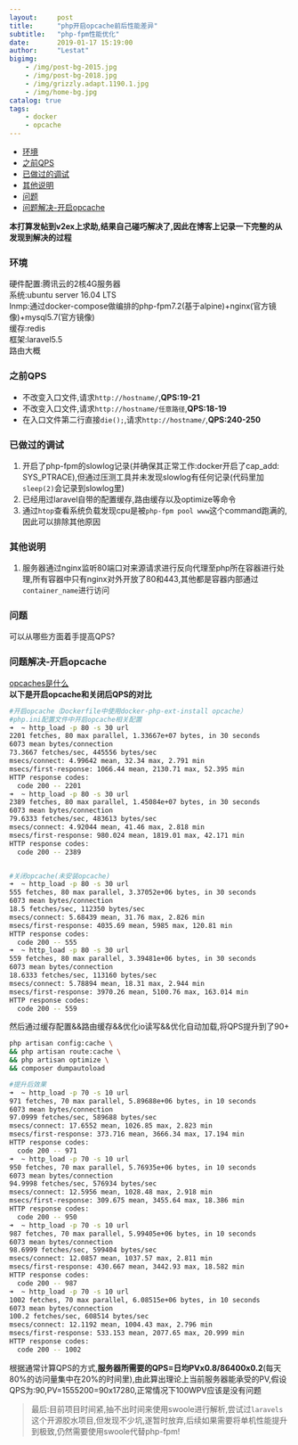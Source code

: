 ```yaml
---
layout:     post
title:      "php开启opcache前后性能差异"
subtitle:   "php-fpm性能优化"
date:       2019-01-17 15:19:00
author:     "Lestat"
bigimg:
    - /img/post-bg-2015.jpg
    - /img/post-bg-2018.jpg
    - /img/grizzly.adapt.1190.1.jpg
    - /img/home-bg.jpg
catalog: true
tags:
    - docker
    - opcache
---
```


- [环境](#%E7%8E%AF%E5%A2%83)
- [之前QPS](#%E4%B9%8B%E5%89%8Dqps)
- [已做过的调试](#%E5%B7%B2%E5%81%9A%E8%BF%87%E7%9A%84%E8%B0%83%E8%AF%95)
- [其他说明](#%E5%85%B6%E4%BB%96%E8%AF%B4%E6%98%8E)
- [问题](#%E9%97%AE%E9%A2%98)
- [问题解决-开启opcache](#%E9%97%AE%E9%A2%98%E8%A7%A3%E5%86%B3-%E5%BC%80%E5%90%AFopcache)

**本打算发帖到v2ex上求助,结果自己碰巧解决了,因此在博客上记录一下完整的从发现到解决的过程**   

### 环境
硬件配置:腾讯云的2核4G服务器  
系统:ubuntu server 16.04 LTS  
lnmp:通过docker-compose做编排的php-fpm7.2(基于alpine)+nginx(官方镜像)+mysql5.7(官方镜像)  
缓存:redis  
框架:laravel5.5  
路由大概

### 之前QPS
* 不改变入口文件,请求`http://hostname/`,**QPS:19-21**
* 不改变入口文件,请求`http://hostname/任意路径`,**QPS:18-19**
* 在入口文件第二行直接`die();`,请求`http://hostname/`,**QPS:240-250**

### 已做过的调试
1. 开启了php-fpm的slowlog记录(并确保其正常工作:docker开启了cap_add: SYS_PTRACE),但通过压测工具并未发现slowlog有任何记录(代码里加`sleep(2)`会记录到slowlog里)
2. 已经用过laravel自带的配置缓存,路由缓存以及optimize等命令  
3. 通过`htop`查看系统负载发现cpu是被`php-fpm pool www`这个command跑满的,因此可以排除其他原因

### 其他说明
1. 服务器通过nginx监听80端口对来源请求进行反向代理至php所在容器进行处理,所有容器中只有nginx对外开放了80和443,其他都是容器内部通过`container_name`进行访问

### 问题
可以从哪些方面着手提高QPS?


### 问题解决-开启opcache
[opcaches是什么](http://php.net/manual/zh/intro.opcache.php)  
**以下是开启opcache和关闭后QPS的对比**  
```bash
#开启opcache（Dockerfile中使用docker-php-ext-install opcache）
#php.ini配置文件中开启opcache相关配置
➜  ~ http_load -p 80 -s 30 url
2201 fetches, 80 max parallel, 1.33667e+07 bytes, in 30 seconds
6073 mean bytes/connection
73.3667 fetches/sec, 445556 bytes/sec
msecs/connect: 4.99642 mean, 32.34 max, 2.791 min
msecs/first-response: 1066.44 mean, 2130.71 max, 52.395 min
HTTP response codes:
  code 200 -- 2201
➜  ~ http_load -p 80 -s 30 url
2389 fetches, 80 max parallel, 1.45084e+07 bytes, in 30 seconds
6073 mean bytes/connection
79.6333 fetches/sec, 483613 bytes/sec
msecs/connect: 4.92044 mean, 41.46 max, 2.818 min
msecs/first-response: 980.024 mean, 1819.01 max, 42.171 min
HTTP response codes:
  code 200 -- 2389


#关闭opcache(未安装opcache)
➜  ~ http_load -p 80 -s 30 url
555 fetches, 80 max parallel, 3.37052e+06 bytes, in 30 seconds
6073 mean bytes/connection
18.5 fetches/sec, 112350 bytes/sec
msecs/connect: 5.68439 mean, 31.76 max, 2.826 min
msecs/first-response: 4035.69 mean, 5985 max, 120.81 min
HTTP response codes:
  code 200 -- 555
➜  ~ http_load -p 80 -s 30 url
559 fetches, 80 max parallel, 3.39481e+06 bytes, in 30 seconds
6073 mean bytes/connection
18.6333 fetches/sec, 113160 bytes/sec
msecs/connect: 5.78894 mean, 18.31 max, 2.944 min
msecs/first-response: 3970.26 mean, 5100.76 max, 163.014 min
HTTP response codes:
  code 200 -- 559
```
然后通过缓存配置&&路由缓存&&优化io读写&&优化自动加载,将QPS提升到了90+
```bash
php artisan config:cache \
&& php artisan route:cache \
&& php artisan optimize \
&& composer dumpautoload

#提升后效果
➜  ~ http_load -p 70 -s 10 url
971 fetches, 70 max parallel, 5.89688e+06 bytes, in 10 seconds
6073 mean bytes/connection
97.0999 fetches/sec, 589688 bytes/sec
msecs/connect: 17.6552 mean, 1026.85 max, 2.823 min
msecs/first-response: 373.716 mean, 3666.34 max, 17.194 min
HTTP response codes:
  code 200 -- 971
➜  ~ http_load -p 70 -s 10 url
950 fetches, 70 max parallel, 5.76935e+06 bytes, in 10 seconds
6073 mean bytes/connection
94.9998 fetches/sec, 576934 bytes/sec
msecs/connect: 12.5956 mean, 1028.48 max, 2.918 min
msecs/first-response: 309.675 mean, 3455.64 max, 18.386 min
HTTP response codes:
  code 200 -- 950
➜  ~ http_load -p 70 -s 10 url
987 fetches, 70 max parallel, 5.99405e+06 bytes, in 10 seconds
6073 mean bytes/connection
98.6999 fetches/sec, 599404 bytes/sec
msecs/connect: 12.0857 mean, 1037.57 max, 2.811 min
msecs/first-response: 430.667 mean, 3442.93 max, 18.582 min
HTTP response codes:
  code 200 -- 987
➜  ~ http_load -p 70 -s 10 url
1002 fetches, 70 max parallel, 6.08515e+06 bytes, in 10 seconds
6073 mean bytes/connection
100.2 fetches/sec, 608514 bytes/sec
msecs/connect: 12.1192 mean, 1004.43 max, 2.796 min
msecs/first-response: 533.153 mean, 2077.65 max, 20.999 min
HTTP response codes:
  code 200 -- 1002
```

根据通常计算QPS的方式,**服务器所需要的QPS=日均PVx0.8/86400x0.2**(每天80%的访问量集中在20%的时间里),由此算出理论上当前服务器能承受的PV,假设QPS为:90,PV=1555200=90x17280,正常情况下100WPV应该是没有问题  

> 最后:目前项目时间紧,抽不出时间来使用swoole进行解析,尝试过`laravels`这个开源胶水项目,但发现不少坑,遂暂时放弃,后续如果需要将单机性能提升到极致,仍然需要使用swoole代替php-fpm!
